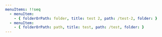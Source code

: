```yaml
---
menuItems: !!seq
  - menuItem:
    - { folderOrPath: folder, title: test 2, path: /test-2, folder: }
  - menuItem:
    - { folderOrPath: path, title: test, path: /test, folder: }
---
```



